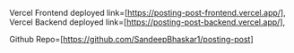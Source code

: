 Vercel Frontend deployed link=[https://posting-post-frontend.vercel.app/],
Vercel Backend deployed link=[https://posting-post-backend.vercel.app/],

Github Repo=[https://github.com/SandeepBhaskar1/posting-post]